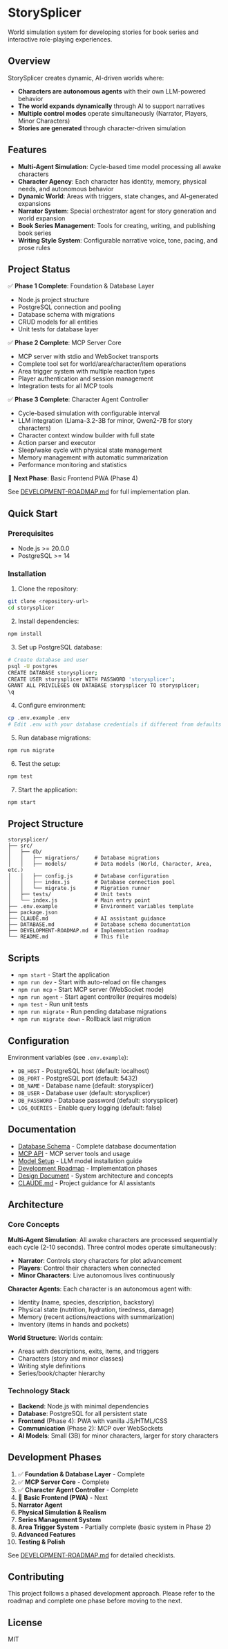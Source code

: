 # StorySplicer

World simulation system for developing stories for book series and interactive role-playing experiences.

## Overview

StorySplicer creates dynamic, AI-driven worlds where:
- **Characters are autonomous agents** with their own LLM-powered behavior
- **The world expands dynamically** through AI to support narratives
- **Multiple control modes** operate simultaneously (Narrator, Players, Minor Characters)
- **Stories are generated** through character-driven simulation

## Features

- **Multi-Agent Simulation**: Cycle-based time model processing all awake characters
- **Character Agency**: Each character has identity, memory, physical needs, and autonomous behavior
- **Dynamic World**: Areas with triggers, state changes, and AI-generated expansions
- **Narrator System**: Special orchestrator agent for story generation and world expansion
- **Book Series Management**: Tools for creating, writing, and publishing book series
- **Writing Style System**: Configurable narrative voice, tone, pacing, and prose rules

## Project Status

✅ **Phase 1 Complete**: Foundation & Database Layer
- Node.js project structure
- PostgreSQL connection and pooling
- Database schema with migrations
- CRUD models for all entities
- Unit tests for database layer

✅ **Phase 2 Complete**: MCP Server Core
- MCP server with stdio and WebSocket transports
- Complete tool set for world/area/character/item operations
- Area trigger system with multiple reaction types
- Player authentication and session management
- Integration tests for all MCP tools

✅ **Phase 3 Complete**: Character Agent Controller
- Cycle-based simulation with configurable interval
- LLM integration (Llama-3.2-3B for minor, Qwen2-7B for story characters)
- Character context window builder with full state
- Action parser and executor
- Sleep/wake cycle with physical state management
- Memory management with automatic summarization
- Performance monitoring and statistics

🚧 **Next Phase**: Basic Frontend PWA (Phase 4)

See [DEVELOPMENT-ROADMAP.md](./DEVELOPMENT-ROADMAP.md) for full implementation plan.

## Quick Start

### Prerequisites

- Node.js >= 20.0.0
- PostgreSQL >= 14

### Installation

1. Clone the repository:
```bash
git clone <repository-url>
cd storysplicer
```

2. Install dependencies:
```bash
npm install
```

3. Set up PostgreSQL database:
```bash
# Create database and user
psql -U postgres
CREATE DATABASE storysplicer;
CREATE USER storysplicer WITH PASSWORD 'storysplicer';
GRANT ALL PRIVILEGES ON DATABASE storysplicer TO storysplicer;
\q
```

4. Configure environment:
```bash
cp .env.example .env
# Edit .env with your database credentials if different from defaults
```

5. Run database migrations:
```bash
npm run migrate
```

6. Test the setup:
```bash
npm test
```

7. Start the application:
```bash
npm start
```

## Project Structure

```
storysplicer/
├── src/
│   ├── db/
│   │   ├── migrations/     # Database migrations
│   │   ├── models/         # Data models (World, Character, Area, etc.)
│   │   ├── config.js       # Database configuration
│   │   ├── index.js        # Database connection pool
│   │   └── migrate.js      # Migration runner
│   ├── tests/              # Unit tests
│   └── index.js            # Main entry point
├── .env.example            # Environment variables template
├── package.json
├── CLAUDE.md               # AI assistant guidance
├── DATABASE.md             # Database schema documentation
├── DEVELOPMENT-ROADMAP.md  # Implementation roadmap
└── README.md               # This file
```

## Scripts

- `npm start` - Start the application
- `npm run dev` - Start with auto-reload on file changes
- `npm run mcp` - Start MCP server (WebSocket mode)
- `npm run agent` - Start agent controller (requires models)
- `npm test` - Run unit tests
- `npm run migrate` - Run pending database migrations
- `npm run migrate down` - Rollback last migration

## Configuration

Environment variables (see `.env.example`):

- `DB_HOST` - PostgreSQL host (default: localhost)
- `DB_PORT` - PostgreSQL port (default: 5432)
- `DB_NAME` - Database name (default: storysplicer)
- `DB_USER` - Database user (default: storysplicer)
- `DB_PASSWORD` - Database password (default: storysplicer)
- `LOG_QUERIES` - Enable query logging (default: false)

## Documentation

- [Database Schema](./DATABASE.md) - Complete database documentation
- [MCP API](./MCP-API.md) - MCP server tools and usage
- [Model Setup](./MODELS.md) - LLM model installation guide
- [Development Roadmap](./DEVELOPMENT-ROADMAP.md) - Implementation phases
- [Design Document](./storysplicer-design.md) - System architecture and concepts
- [CLAUDE.md](./CLAUDE.md) - Project guidance for AI assistants

## Architecture

### Core Concepts

**Multi-Agent Simulation**: All awake characters are processed sequentially each cycle (2-10 seconds). Three control modes operate simultaneously:
- **Narrator**: Controls story characters for plot advancement
- **Players**: Control their characters when connected
- **Minor Characters**: Live autonomous lives continuously

**Character Agents**: Each character is an autonomous agent with:
- Identity (name, species, description, backstory)
- Physical state (nutrition, hydration, tiredness, damage)
- Memory (recent actions/reactions with summarization)
- Inventory (items in hands and pockets)

**World Structure**: Worlds contain:
- Areas with descriptions, exits, items, and triggers
- Characters (story and minor classes)
- Writing style definitions
- Series/book/chapter hierarchy

### Technology Stack

- **Backend**: Node.js with minimal dependencies
- **Database**: PostgreSQL for all persistent state
- **Frontend** (Phase 4): PWA with vanilla JS/HTML/CSS
- **Communication** (Phase 2): MCP over WebSockets
- **AI Models**: Small (3B) for minor characters, larger for story characters

## Development Phases

1. ✅ **Foundation & Database Layer** - Complete
2. ✅ **MCP Server Core** - Complete
3. ✅ **Character Agent Controller** - Complete
4. 🚧 **Basic Frontend (PWA)** - Next
5. **Narrator Agent**
6. **Physical Simulation & Realism**
7. **Series Management System**
8. **Area Trigger System** - Partially complete (basic system in Phase 2)
9. **Advanced Features**
10. **Testing & Polish**

See [DEVELOPMENT-ROADMAP.md](./DEVELOPMENT-ROADMAP.md) for detailed checklists.

## Contributing

This project follows a phased development approach. Please refer to the roadmap and complete one phase before moving to the next.

## License

MIT
